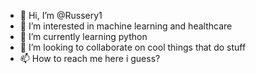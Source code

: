 - 👋 Hi, I’m @Russery1
- 👀 I’m interested in machine learning and healthcare
- 🌱 I’m currently learning python
- 💞️ I’m looking to collaborate on cool things that do stuff
- 📫 How to reach me here i guess?

<!---
Russery1/Russery1 is a ✨ special ✨ repository because its `README.md` (this file) appears on your GitHub profile.
You can click the Preview link to take a look at your changes.
--->
